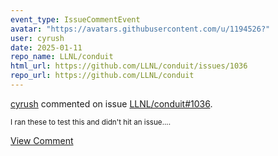 ```yaml
---
event_type: IssueCommentEvent
avatar: "https://avatars.githubusercontent.com/u/1194526?"
user: cyrush
date: 2025-01-11
repo_name: LLNL/conduit
html_url: https://github.com/LLNL/conduit/issues/1036
repo_url: https://github.com/LLNL/conduit
---
```


<a href='https://github.com/cyrush' target='_blank'>cyrush</a> commented on issue <a href='https://github.com/LLNL/conduit/issues/1036' target='_blank'>LLNL/conduit#1036</a>.

<small>I ran these to test this and didn't hit an issue....</small>

<a href='https://github.com/LLNL/conduit/issues/1036' target='_blank'>View Comment</a>